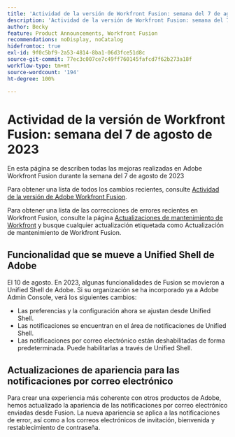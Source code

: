 ```yaml
---
title: 'Actividad de la versión de Workfront Fusion: semana del 7 de agosto de 2023'
description: 'Actividad de la versión de Workfront Fusion: semana del 7 de agosto de 2023'
author: Becky
feature: Product Announcements, Workfront Fusion
recommendations: noDisplay, noCatalog
hidefromtoc: true
exl-id: 9f0c5bf9-2a53-4814-8ba1-06d3fce51d8c
source-git-commit: 77ec3c007ce7c49ff760145fafcd7f62b273a18f
workflow-type: tm+mt
source-wordcount: '194'
ht-degree: 100%

---
```


# Actividad de la versión de Workfront Fusion: semana del 7 de agosto de 2023

En esta página se describen todas las mejoras realizadas en Adobe Workfront Fusion durante la semana del
7 de agosto de 2023

Para obtener una lista de todos los cambios recientes, consulte [Actividad de la versión de Adobe Workfront Fusion](/help/workfront-fusion/fusion-product-releases/fusion-release-activity.md).

Para obtener una lista de las correcciones de errores recientes en Workfront Fusion, consulte la página [Actualizaciones de mantenimiento de Workfront](https://experienceleague.adobe.com/docs/workfront-known-issues/releases/current-updates.html?lang=es) y busque cualquier actualización etiquetada como Actualización de mantenimiento de Workfront Fusion.

## Funcionalidad que se mueve a Unified Shell de Adobe

El 10 de agosto. En 2023, algunas funcionalidades de Fusion se movieron a Unified Shell de Adobe. Si su organización se ha incorporado ya a Adobe Admin Console, verá los siguientes cambios:

* Las preferencias y la configuración ahora se ajustan desde Unified Shell.
* Las notificaciones se encuentran en el área de notificaciones de Unified Shell.
* Las notificaciones por correo electrónico están deshabilitadas de forma predeterminada. Puede habilitarlas a través de Unified Shell.


## Actualizaciones de apariencia para las notificaciones por correo electrónico

Para crear una experiencia más coherente con otros productos de Adobe, hemos actualizado la apariencia de las notificaciones por correo electrónico enviadas desde Fusion. La nueva apariencia se aplica a las notificaciones de error, así como a los correos electrónicos de invitación, bienvenida y restablecimiento de contraseña.
